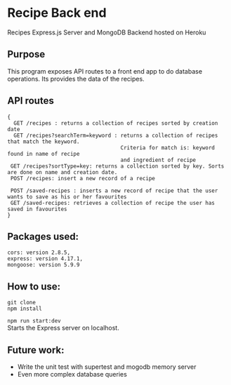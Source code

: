 # Recipe Back end
Recipes Express.js Server and MongoDB Backend hosted on Heroku

## Purpose
This program exposes API routes to a front end app to do database operations. Its provides the data of the recipes.

## API routes
```
{
  GET /recipes : returns a collection of recipes sorted by creation date
  GET /recipes?searchTerm=keyword : returns a collection of recipes that match the keyword. 
                                    Criteria for match is: keyword found in name of recipe 
                                    and ingredient of recipe
 GET /recipes?sortType=key: returns a collection sorted by key. Sorts are done on name and creation date.
 POST /recipes: insert a new record of a recipe
 
 POST /saved-recipes : inserts a new record of recipe that the user wants to save as his or her favourites
 GET /saved-recipes: retrieves a collection of recipe the user has saved in favourites
}
```

## Packages used:
```
cors: version 2.8.5,
express: version 4.17.1,
mongoose: version 5.9.9
```

## How to use: 

`git clone`  
`npm install`  

`npm run start:dev`  
Starts the Express server on localhost. 

## Future work: 
* Write the unit test with supertest and mogodb memory server
* Even more complex database queries
